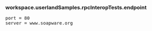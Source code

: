 ### workspace.userlandSamples.rpcInteropTests.endpoint
<pre>
port = 80server = www.soapware.org
</pre>